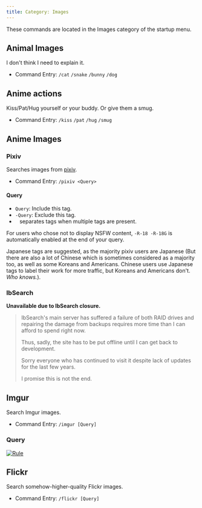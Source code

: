 ```yaml
---
title: Category: Images
---
```


These commands are located in the Images category of the startup menu.

## Animal Images
I don't think I need to explain it.

* Command Entry: `/cat` `/snake` `/bunny` `/dog`

## Anime actions
Kiss/Pat/Hug yourself or your buddy. Or give them a smug.

* Command Entry: `/kiss` `/pat` `/hug` `/smug`

## Anime Images
### Pixiv
Searches images from [pixiv](http://pixiv.net).

* Command Entry: `/pixiv <Query>`

#### Query

* `Query`: Include this tag.
* `-Query`: Exclude this tag.
* ` ` separates tags when multiple tags are present.

For users who chose not to display NSFW content, `-R-18 -R-18G` is automatically enabled at the end of your query.

Japanese tags are suggested, as the majority pixiv users are Japanese (But there are also a lot of Chinese which is sometimes considered as a majority too, as well as some Koreans and Americans. Chinese users use Japanese tags to label their work for more traffic, but Koreans and Americans don't. *Who knows.*).

### IbSearch
**Unavailable due to IbSearch closure.**

> IbSearch's main server has suffered a failure of both RAID drives and repairing the damage from backups requires more time than I can afford to spend right now.
>
> Thus, sadly, the site has to be put offline until I can get back to development.
>
> Sorry everyone who has continued to visit it despite lack of updates for the last few years.
>
> I promise this is not the end.

<!--
Searches images from [IbSearch.xxx](http://ibsearch.xxx) which covers most boorus (gelbooru, danbooru, rule34, furrybo, yandere, konachan, safebooru, xbooru, e621, Überbooru).

For users who chose not to display NSFW content, `rating:s` is automatically enabled at the end of your query.

* Command Entry: `/ibsearch [Query]`

#### Query
For all queries, `random: ` is added before your query to increase randomness of the result (So you are more likely getting different images when you execute it multiple times. Wait, *why do you execute it multiple times?*).

* `Query`: Include this tag.
* `-Query`: Exclude this tag.
* Space separates tags.
* There's no tags with space. However when you need them, use `_`, for example `animal_ears`.
* For other rules click [here](https://ibsearch.xxx/api/v1/images#qtags). However, most of them are unnecessary.
-->

## Imgur
Search Imgur images.

* Command Entry: `/imgur [Query]`

### Query
[![Rule](https://cdn.discordapp.com/attachments/188796780597477376/264894105807486976/Screen_Shot_2016-12-31_at_6.14.11_PM.png)](https://api.imgur.com/endpoints/gallery#gallery-search)

## Flickr
Search somehow-higher-quality Flickr images.

* Command Entry: `/flickr [Query]`
